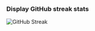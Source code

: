  

### Display GitHub streak stats
![GitHub Streak](https://github-readme-streak-stats.herokuapp.com/?user=R1SE23&theme=radical)
